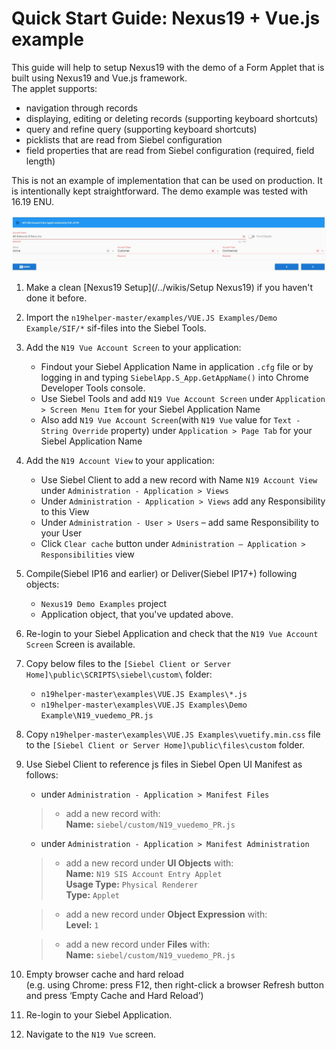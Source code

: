 # Quick Start Guide: Nexus19 + Vue.js example

This guide will help to setup Nexus19 with the demo of a Form Applet that is built using Nexus19 and Vue.js framework.
<br>The applet supports:
- navigation through records
- displaying, editing or deleting records (supporting keyboard shortcuts)
- query and refine query (supporting keyboard shortcuts)
- picklists that are read from Siebel configuration
- field properties that are read from Siebel configuration (required, field length)

This is not an example of implementation that can be used on production. It is intentionally kept straightforward.
The demo example was tested with 16.19 ENU.

 ![result](demo_vuejs.png)
 
1. Make a clean [Nexus19 Setup](/../wikis/Setup Nexus19) if you haven't done it before.
1. Import the `n19helper-master/examples/VUE.JS Examples/Demo Example/SIF/*` sif-files into the Siebel Tools.
1. Add the `N19 Vue Account Screen` to your application:
      * Findout your Siebel Application Name in application `.cfg` file or by logging in and typing `SiebelApp.S_App.GetAppName()` into Chrome Developer Tools console.
      * Use Siebel Tools and add `N19 Vue Account Screen` under `Application > Screen Menu Item` for your Siebel Application Name
      * Also add `N19 Vue Account Screen`(with `N19 Vue` value for `Text - String Override` property) under `Application > Page Tab` for your Siebel Application Name
1. Add the `N19 Account View` to your application:
      * Use Siebel Client to add a new record with Name `N19 Account View` under `Administration - Application > Views`
      * Under `Administration - Application > Views` add any Responsibility to this View
      * Under `Administration - User > Users` – add same Responsibility to your User
      * Click `Clear cache` button under `Administration – Application > Responsibilities` view
1. Compile(Siebel IP16 and earlier) or Deliver(Siebel IP17+) following objects: 
    * `Nexus19 Demo Examples` project
    * Application object, that you've updated above.
1. Re-login to your Siebel Application and check that the `N19 Vue Account Screen` Screen is available.
1. Copy below files to the `[Siebel Client or Server Home]\public\SCRIPTS\siebel\custom\` folder:
    * `n19helper-master\examples\VUE.JS Examples\*.js`
    * `n19helper-master\examples\VUE.JS Examples\Demo Example\N19_vuedemo_PR.js`
1. Copy `n19helper-master\examples\VUE.JS Examples\vuetify.min.css` file to the `[Siebel Client or Server Home]\public\files\custom` folder.
1. Use Siebel Client to reference js files in Siebel Open UI Manifest as follows:
	- under `Administration - Application > Manifest Files` 
	>- add a new record with: 
	><br>**Name:** `siebel/custom/N19_vuedemo_PR.js`

	- under `Administration - Application > Manifest Administration` 

    >- add a new record under **UI Objects** with: 
    >    <br>**Name:** `N19 SIS Account Entry Applet`
    >    <br>**Usage Type:** `Physical Renderer`
    >    <br>**Type:** `Applet`

    >- add a new record under **Object Expression** with:
    >    <br>**Level:** `1`

    >- add a new record under **Files** with:
    >    <br>**Name:** `siebel/custom/N19_vuedemo_PR.js`
    
1. Empty browser cache and hard reload
   <br>(e.g. using Chrome: press F12, then right-click a browser Refresh button and press ‘Empty Cache and Hard Reload’)
1. Re-login to your Siebel Application.
1. Navigate to the `N19 Vue` screen.